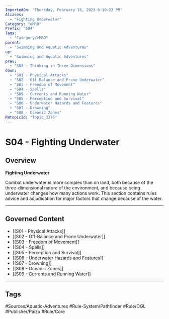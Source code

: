 ```yaml
---
ImportedOn: "Thursday, February 16, 2023 6:10:23 PM"
Aliases:
  - "Fighting Underwater"
Category: "eMRD"
Prefix: "S04"
Tags:
  - "Category/eMRD"
parent:
  - "Swimming and Aquatic Adventures"
up:
  - "Swimming and Aquatic Adventures"
prev:
  - "S03 - Thinking in Three Dimensions"
down:
  - "S01 - Physical Attacks"
  - "S02 - Off-Balance and Prone Underwater"
  - "S03 - Freedom of Movement"
  - "S04 - Spells"
  - "S09 - Currents and Running Water"
  - "S05 - Perception and Survival"
  - "S06 - Underwater Hazards and Features"
  - "S07 - Drowning"
  - "S08 - Oceanic Zones"
RWtopicId: "Topic_3376"
---
```

# S04 - Fighting Underwater
## Overview
**Fighting Underwater**

Combat underwater is more complex than on land, both because of the three-dimensional nature of the environment, and because being underwater changes how many actions work. This section contains rules advice and adjudication for major factors that change because of the water.

---
## Governed Content
- [[S01 - Physical Attacks]]
- [[S02 - Off-Balance and Prone Underwater]]
- [[S03 - Freedom of Movement]]
- [[S04 - Spells]]
- [[S05 - Perception and Survival]]
- [[S06 - Underwater Hazards and Features]]
- [[S07 - Drowning]]
- [[S08 - Oceanic Zones]]
- [[S09 - Currents and Running Water]]


---
## Tags
#Sources/Aquatic-Adventures #Rule-System/Pathfinder #Rule/OGL #Publisher/Paizo #Rule/Core

